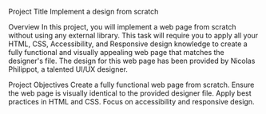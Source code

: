 Project Title
Implement a design from scratch

Overview
In this project, you will implement a web page from scratch without using any external library. This task will require you to apply all your HTML, CSS, Accessibility, and Responsive design knowledge to create a fully functional and visually appealing web page that matches the designer's file. The design for this web page has been provided by Nicolas Philippot, a talented UI/UX designer.

Project Objectives
Create a fully functional web page from scratch.
Ensure the web page is visually identical to the provided designer file.
Apply best practices in HTML and CSS.
Focus on accessibility and responsive design.

